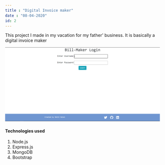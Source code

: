 ```yaml
---
title : "Digital Invoice maker"
date : "08-04-2020"
id: 2
---
```


This project I made in my vacation for my father' business. It is basically a digital invoice maker

![Project-2](./proj-2.PNG)
#### Technologies used
1. Node.js
2. Express.js
3. MongoDB
4. Bootstrap